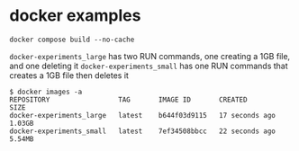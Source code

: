# docker examples

`docker compose build --no-cache`

`docker-experiments_large` has two RUN commands, one creating a 1GB file, and one deleting it
`docker-experiments_small` has one RUN commands that creates a 1GB file then deletes it


```
$ docker images -a
REPOSITORY                 TAG       IMAGE ID       CREATED          SIZE
docker-experiments_large   latest    b644f03d9115   17 seconds ago   1.03GB
docker-experiments_small   latest    7ef34508bbcc   22 seconds ago   5.54MB
```
